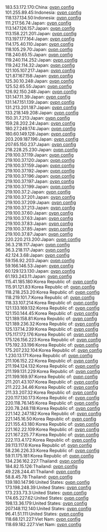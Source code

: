 183.53.172.170:China: [ovpn config](vpn/183_53_172_170.ovpn)  
101.255.89.45:Indonesia: [ovpn config](vpn/101_255_89_45.ovpn)  
118.137.134.50:Indonesia: [ovpn config](vpn/118_137_134_50.ovpn)  
111.217.56.74:Japan: [ovpn config](vpn/111_217_56_74.ovpn)  
113.147.126.157:Japan: [ovpn config](vpn/113_147_126_157.ovpn)  
113.158.221.201:Japan: [ovpn config](vpn/113_158_221_201.ovpn)  
113.197.177.164:Japan: [ovpn config](vpn/113_197_177_164.ovpn)  
114.175.40.110:Japan: [ovpn config](vpn/114_175_40_110.ovpn)  
118.105.29.70:Japan: [ovpn config](vpn/118_105_29_70.ovpn)  
118.240.65.15:Japan: [ovpn config](vpn/118_240_65_15.ovpn)  
119.240.114.252:Japan: [ovpn config](vpn/119_240_114_252.ovpn)  
119.242.114.32:Japan: [ovpn config](vpn/119_242_114_32.ovpn)  
121.105.107.217:Japan: [ovpn config](vpn/121_105_107_217.ovpn)  
121.87.167.158:Japan: [ovpn config](vpn/121_87_167_158.ovpn)  
125.30.10.248:Japan: [ovpn config](vpn/125_30_10_248.ovpn)  
125.52.65.55:Japan: [ovpn config](vpn/125_52_65_55.ovpn)  
126.92.150.248:Japan: [ovpn config](vpn/126_92_150_248.ovpn)  
131.147.11.39:Japan: [ovpn config](vpn/131_147_11_39.ovpn)  
131.147.151.139:Japan: [ovpn config](vpn/131_147_151_139.ovpn)  
131.213.201.187:Japan: [ovpn config](vpn/131_213_201_187.ovpn)  
133.218.149.208:Japan: [ovpn config](vpn/133_218_149_208.ovpn)  
150.31.7.213:Japan: [ovpn config](vpn/150_31_7_213.ovpn)  
159.28.202.24:Japan: [ovpn config](vpn/159_28_202_24.ovpn)  
180.27.249.174:Japan: [ovpn config](vpn/180_27_249_174.ovpn)  
180.60.149.128:Japan: [ovpn config](vpn/180_60_149_128.ovpn)  
203.209.187.196:Japan: [ovpn config](vpn/203_209_187_196.ovpn)  
207.65.150.237:Japan: [ovpn config](vpn/207_65_150_237.ovpn)  
218.228.25.230:Japan: [ovpn config](vpn/218_228_25_230.ovpn)  
219.100.37.119:Japan: [ovpn config](vpn/219_100_37_119.ovpn)  
219.100.37.120:Japan: [ovpn config](vpn/219_100_37_120.ovpn)  
219.100.37.159:Japan: [ovpn config](vpn/219_100_37_159.ovpn)  
219.100.37.192:Japan: [ovpn config](vpn/219_100_37_192.ovpn)  
219.100.37.196:Japan: [ovpn config](vpn/219_100_37_196.ovpn)  
219.100.37.197:Japan: [ovpn config](vpn/219_100_37_197.ovpn)  
219.100.37.199:Japan: [ovpn config](vpn/219_100_37_199.ovpn)  
219.100.37.2:Japan: [ovpn config](vpn/219_100_37_2.ovpn)  
219.100.37.201:Japan: [ovpn config](vpn/219_100_37_201.ovpn)  
219.100.37.209:Japan: [ovpn config](vpn/219_100_37_209.ovpn)  
219.100.37.213:Japan: [ovpn config](vpn/219_100_37_213.ovpn)  
219.100.37.60:Japan: [ovpn config](vpn/219_100_37_60.ovpn)  
219.100.37.63:Japan: [ovpn config](vpn/219_100_37_63.ovpn)  
219.100.37.83:Japan: [ovpn config](vpn/219_100_37_83.ovpn)  
219.100.37.85:Japan: [ovpn config](vpn/219_100_37_85.ovpn)  
219.100.37.87:Japan: [ovpn config](vpn/219_100_37_87.ovpn)  
220.220.213.200:Japan: [ovpn config](vpn/220_220_213_200.ovpn)  
36.3.218.117:Japan: [ovpn config](vpn/36_3_218_117.ovpn)  
36.3.218.117:Japan: [ovpn config](vpn/36_3_218_117.ovpn)  
42.124.3.68:Japan: [ovpn config](vpn/42_124_3_68.ovpn)  
59.156.92.203:Japan: [ovpn config](vpn/59_156_92_203.ovpn)  
59.166.146.53:Japan: [ovpn config](vpn/59_166_146_53.ovpn)  
60.129.123.130:Japan: [ovpn config](vpn/60_129_123_130.ovpn)  
61.193.243.11:Japan: [ovpn config](vpn/61_193_243_11.ovpn)  
115.41.185.180:Korea Republic of: [ovpn config](vpn/115_41_185_180.ovpn)  
115.91.121.83:Korea Republic of: [ovpn config](vpn/115_91_121_83.ovpn)  
118.218.253.20:Korea Republic of: [ovpn config](vpn/118_218_253_20.ovpn)  
118.219.101.7:Korea Republic of: [ovpn config](vpn/118_219_101_7.ovpn)  
118.33.107.214:Korea Republic of: [ovpn config](vpn/118_33_107_214.ovpn)  
121.133.169.132:Korea Republic of: [ovpn config](vpn/121_133_169_132.ovpn)  
121.150.144.45:Korea Republic of: [ovpn config](vpn/121_150_144_45.ovpn)  
121.189.158.81:Korea Republic of: [ovpn config](vpn/121_189_158_81.ovpn)  
121.189.236.32:Korea Republic of: [ovpn config](vpn/121_189_236_32.ovpn)  
125.137.14.239:Korea Republic of: [ovpn config](vpn/125_137_14_239.ovpn)  
175.117.172.176:Korea Republic of: [ovpn config](vpn/175_117_172_176.ovpn)  
175.126.156.223:Korea Republic of: [ovpn config](vpn/175_126_156_223.ovpn)  
175.192.33.196:Korea Republic of: [ovpn config](vpn/175_192_33_196.ovpn)  
175.207.232.104:Korea Republic of: [ovpn config](vpn/175_207_232_104.ovpn)  
1.230.13.171:Korea Republic of: [ovpn config](vpn/1_230_13_171.ovpn)  
211.106.152.22:Korea Republic of: [ovpn config](vpn/211_106_152_22.ovpn)  
211.194.124.132:Korea Republic of: [ovpn config](vpn/211_194_124_132.ovpn)  
211.199.131.229:Korea Republic of: [ovpn config](vpn/211_199_131_229.ovpn)  
211.199.169.97:Korea Republic of: [ovpn config](vpn/211_199_169_97.ovpn)  
211.201.43.107:Korea Republic of: [ovpn config](vpn/211_201_43_107.ovpn)  
211.222.34.46:Korea Republic of: [ovpn config](vpn/211_222_34_46.ovpn)  
211.33.207.32:Korea Republic of: [ovpn config](vpn/211_33_207_32.ovpn)  
220.117.130.173:Korea Republic of: [ovpn config](vpn/220_117_130_173.ovpn)  
220.118.76.145:Korea Republic of: [ovpn config](vpn/220_118_76_145.ovpn)  
220.78.248.118:Korea Republic of: [ovpn config](vpn/220_78_248_118.ovpn)  
221.142.247.182:Korea Republic of: [ovpn config](vpn/221_142_247_182.ovpn)  
221.145.16.50:Korea Republic of: [ovpn config](vpn/221_145_16_50.ovpn)  
221.155.43.180:Korea Republic of: [ovpn config](vpn/221_155_43_180.ovpn)  
221.162.22.109:Korea Republic of: [ovpn config](vpn/221_162_22_109.ovpn)  
221.167.225.77:Korea Republic of: [ovpn config](vpn/221_167_225_77.ovpn)  
222.113.4.172:Korea Republic of: [ovpn config](vpn/222_113_4_172.ovpn)  
39.113.117.6:Korea Republic of: [ovpn config](vpn/39_113_117_6.ovpn)  
58.236.226.33:Korea Republic of: [ovpn config](vpn/58_236_226_33.ovpn)  
59.11.175.181:Korea Republic of: [ovpn config](vpn/59_11_175_181.ovpn)  
134.236.162.227:Thailand: [ovpn config](vpn/134_236_162_227.ovpn)  
184.82.15.126:Thailand: [ovpn config](vpn/184_82_15_126.ovpn)  
49.228.244.41:Thailand: [ovpn config](vpn/49_228_244_41.ovpn)  
58.8.45.78:Thailand: [ovpn config](vpn/58_8_45_78.ovpn)  
139.180.147.96:United States: [ovpn config](vpn/139_180_147_96.ovpn)  
173.198.248.39:United States: [ovpn config](vpn/173_198_248_39.ovpn)  
173.233.73.3:United States: [ovpn config](vpn/173_233_73_3.ovpn)  
174.65.227.62:United States: [ovpn config](vpn/174_65_227_62.ovpn)  
198.13.36.179:United States: [ovpn config](vpn/198_13_36_179.ovpn)  
207.148.112.140:United States: [ovpn config](vpn/207_148_112_140.ovpn)  
96.41.51.111:United States: [ovpn config](vpn/96_41_51_111.ovpn)  
118.68.121.227:Viet Nam: [ovpn config](vpn/118_68_121_227.ovpn)  
118.69.182.227:Viet Nam: [ovpn config](vpn/118_69_182_227.ovpn)  
